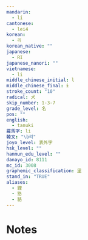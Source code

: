 ```yaml
---
mandarin:
  - lí
cantonese:
  - lei4
korean:
  - 리
korean_native: ""
japanese:
  - RI
japanese_nanori: ""
vietnamese:
  - li
middle_chinese_initial: l
middle_chinese_final: ɨ
stroke_count: "10"
radical: 犬
skip_number: 1-3-7
grade_level: 名
pos: ""
english:
  - tanuki
羅馬字: li
韓文: "\b리"
joyo_level: 表外字
hsk_level: ""
hanmun_edu_level: ""
danayo_id: 8111
mc_id: 3008
graphemic_classification: 里
stand_in: "TRUE"
aliases:
  - 貍
  - 狢
  - 貉
---
```


# Notes
